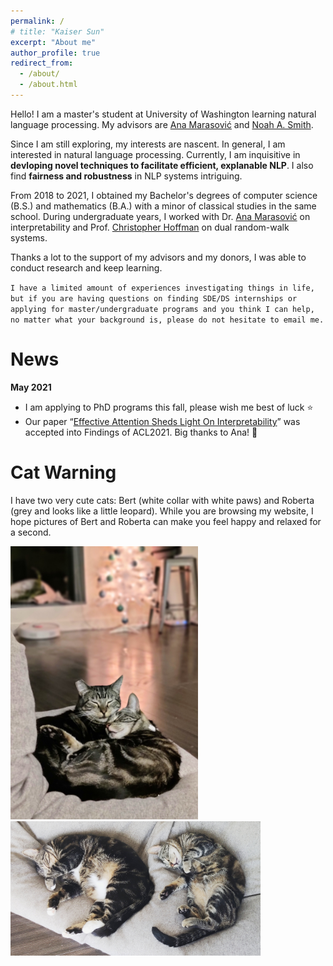 ```yaml
---
permalink: /
# title: "Kaiser Sun"
excerpt: "About me"
author_profile: true
redirect_from: 
  - /about/
  - /about.html
---
```

Hello! I am a master's student at University of Washington learning natural language processing. My advisors are [Ana Marasović](https://www.anamarasovic.com/) and [Noah A. Smith](https://homes.cs.washington.edu/~nasmith/).

Since I am still exploring, my interests are nascent. In general, I am interested in natural language processing. Currently, I am inquisitive in **devloping novel techniques to facilitate efficient, explanable NLP**. I also find **fairness and robustness** in NLP systems intriguing.

From 2018 to 2021, I obtained my Bachelor's degrees of computer science (B.S.) and mathematics (B.A.) with a minor of classical studies in the same school. During undergraduate years, I worked with Dr. [Ana Marasović](https://www.anamarasovic.com/) on interpretability and Prof. [Christopher Hoffman](https://sites.math.washington.edu/~hoffman/) on dual random-walk systems.

Thanks a lot to the support of my advisors and my donors, I was able to conduct research and keep learning.

`I have a limited amount of experiences investigating things in life, but if you are having questions on finding SDE/DS internships or applying for master/undergraduate programs and you think I can help, no matter what your background is, please do not hesitate to email me.`

News
======

**May 2021** 
 - I am applying to PhD programs this fall, please wish me best of luck ⭐
 - Our paper “[Effective Attention Sheds Light On Interpretability](https://arxiv.org/abs/2105.08855)” was accepted into Findings of ACL2021. Big thanks to Ana! 🌻


Cat Warning
======
I have two very cute cats: Bert (white collar with white paws) and Roberta (grey and looks like a little leopard). While you are browsing my website, I hope pictures of Bert and Roberta can make you feel happy and relaxed for a second.

<img src="../images/photos/SnugglingBertRoberta.jpg" alt="bertRoberta1" width="300"/>
<img src="../images/photos/BertRoberta.jpg" alt="bertRoberta" width="400"/>

